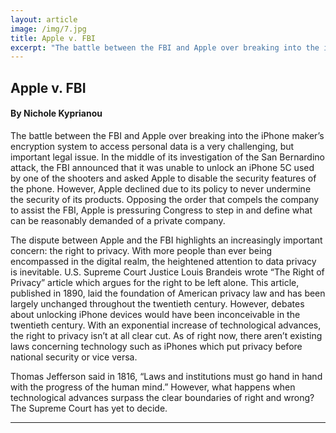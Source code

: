 ```yaml
---
layout: article
image: /img/7.jpg
title: Apple v. FBI
excerpt: "The battle between the FBI and Apple over breaking into the iPhone maker’s encryption system to access personal data is a very challenging, but important legal issue."
---
```


<h2>Apple v. FBI</h2>
<h4>By Nichole Kyprianou</h4>

The battle between the FBI and Apple over breaking into the iPhone maker’s encryption system to access personal data is a very challenging, but important legal issue. In the middle of its investigation of the San Bernardino attack, the FBI announced that it was unable to unlock an iPhone 5C used by one of the shooters and asked Apple to disable the security features of the phone. However, Apple declined due to its policy to never undermine the security of its products. Opposing the order that compels the company to assist the FBI, Apple is pressuring Congress to step in and define what can be reasonably demanded of a private company.

The dispute between Apple and the FBI highlights an increasingly important concern: the right to privacy. With more people than ever being encompassed in the digital realm, the heightened attention to data privacy is inevitable. U.S. Supreme Court Justice Louis Brandeis wrote “The Right of Privacy” article which argues for the right to be left alone. This article, published in 1890, laid the foundation of American privacy law and has been largely unchanged throughout the twentieth century. However, debates about unlocking iPhone devices would have been inconceivable in the twentieth century. With an exponential increase of technological advances, the right to privacy isn’t at all clear cut. As of right now, there aren’t existing laws concerning technology such as iPhones which put privacy before national security or vice versa.

Thomas Jefferson said in 1816, “Laws and institutions must go hand in hand with the progress of the human mind.” However, what happens when technological advances surpass the clear boundaries of right and wrong? The Supreme Court has yet to decide.

<hr style="border-color:#7D7D7D;height:0.5px;">

